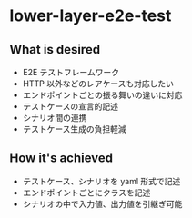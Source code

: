 # lower-layer-e2e-test

## What is desired

- E2E テストフレームワーク
- HTTP 以外などのレアケースも対応したい
- エンドポイントごとの振る舞いの違いに対応
- テストケースの宣言的記述
- シナリオ間の連携
- テストケース生成の負担軽減

## How it's achieved

- テストケース、シナリオを yaml 形式で記述
- エンドポイントごとにクラスを記述
- シナリオの中で入力値、出力値を引継ぎ可能
